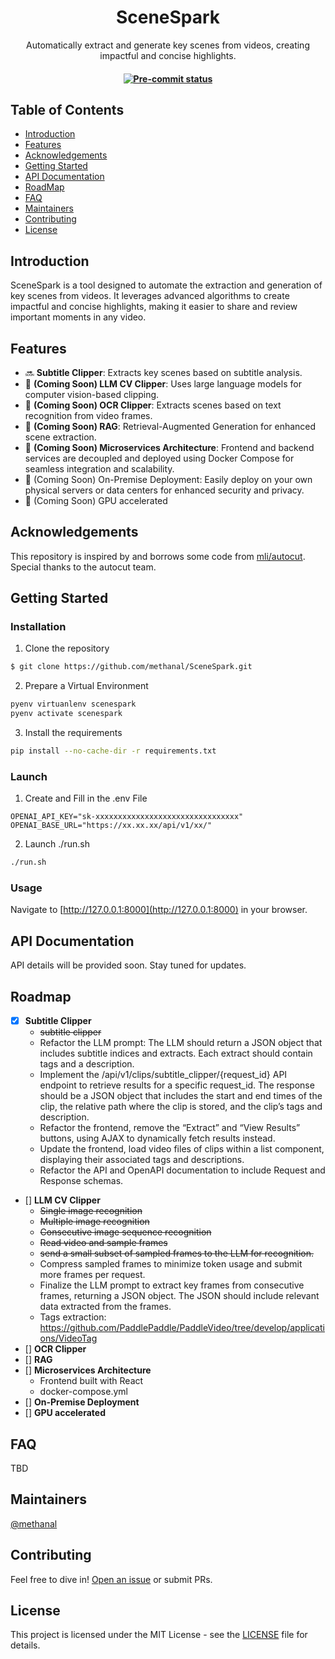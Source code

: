 <h1 align="center">SceneSpark</h1>
<p align="center">Automatically extract and generate key scenes from videos, creating impactful and concise highlights.</p>
<h4 align="center">
    <a href="https://github.com/methanal/scenespark/actions/workflows/pre-commit-api.yml" target="_blank">
        <img src="https://shields.io/github/actions/workflow/status/methanal/scenespark/pre-commit-api.yml?label=pre-commit-api" alt="Pre-commit status">
    </a>
</h4>

## Table of Contents

- [Introduction](#introduction)
- [Features](#features)
- [Acknowledgements](#acknowledgements)
- [Getting Started](#getting-started)
- [API Documentation](#api-documentation)
- [RoadMap](#roadmap)
- [FAQ](#faq)
- [Maintainers](#maintainers)
- [Contributing](#contributing)
- [License](#license)


## Introduction

SceneSpark is a tool designed to automate the extraction and generation of key scenes from videos. It leverages advanced algorithms to create impactful and concise highlights, making it easier to share and review important moments in any video.

## Features

- 🔜 **Subtitle Clipper**: Extracts key scenes based on subtitle analysis.
- 🚧 **(Coming Soon) LLM CV Clipper**: Uses large language models for computer vision-based clipping.
- 🚧 **(Coming Soon) OCR Clipper**: Extracts scenes based on text recognition from video frames.
- 🚧 **(Coming Soon) RAG**: Retrieval-Augmented Generation for enhanced scene extraction.
- 🚧 **(Coming Soon) Microservices Architecture**: Frontend and backend services are decoupled and deployed using Docker Compose for seamless integration and scalability.
- 🚧 (Coming Soon) On-Premise Deployment: Easily deploy on your own physical servers or data centers for enhanced security and privacy.
- 🚧 (Coming Soon) GPU accelerated

## Acknowledgements

This repository is inspired by and borrows some code from [mli/autocut](https://github.com/mli/autocut). Special thanks to the autocut team.

## Getting Started

### Installation

1. Clone the repository

```sh
$ git clone https://github.com/methanal/SceneSpark.git
```

2. Prepare a Virtual Environment

```sh
pyenv virtuanlenv scenespark
pyenv activate scenespark
```

3. Install the requirements

```sh
pip install --no-cache-dir -r requirements.txt
```

### Launch

1. Create and Fill in the .env File

```
OPENAI_API_KEY="sk-xxxxxxxxxxxxxxxxxxxxxxxxxxxxxxxx"
OPENAI_BASE_URL="https://xx.xx.xx/api/v1/xx/"
```

2. Launch ./run.sh

```sh
./run.sh
```

### Usage

Navigate to [http://127.0.0.1:8000](http://127.0.0.1:8000) in your browser.

## API Documentation

API details will be provided soon. Stay tuned for updates.

## Roadmap

- [x] **Subtitle Clipper**
    - ~~subtitle clipper~~
    - Refactor the LLM prompt: The LLM should return a JSON object that includes subtitle indices and extracts. Each extract should contain tags and a description.
    - Implement the /api/v1/clips/subtitle_clipper/{request\_id} API endpoint to retrieve results for a specific request_id. The response should be a JSON object that includes the start and end times of the clip, the relative path where the clip is stored, and the clip’s tags and description.
    - Refactor the frontend, remove the “Extract” and “View Results” buttons, using AJAX to dynamically fetch results instead.
    - Update the frontend, load video files of clips within a list component, displaying their associated tags and descriptions.
    - Refactor the API and OpenAPI documentation to include Request and Response schemas.
- [] **LLM CV Clipper**
    - ~~Single image recognition~~
    - ~~Multiple image recognition~~
    - ~~Consecutive image sequence recognition~~
    - ~~Read video and sample frames~~
    - ~~send a small subset of sampled frames to the LLM for recognition.~~
    - Compress sampled frames to minimize token usage and submit more frames per request.
    - Finalize the LLM prompt to extract key frames from consecutive frames, returning a JSON object. The JSON should include relevant data extracted from the frames.
    - Tags extraction: https://github.com/PaddlePaddle/PaddleVideo/tree/develop/applications/VideoTag
- [] **OCR Clipper**
- [] **RAG**
- [] **Microservices Architecture**
    - Frontend built with React
    - docker-compose.yml
- [] **On-Premise Deployment**
- [] **GPU accelerated**

## FAQ

TBD

## Maintainers

[@methanal](https://github.com/methanal)

## Contributing

Feel free to dive in! [Open an issue](https://github.com/methanal/SceneSpark/issues/new) or submit PRs.

## License

This project is licensed under the MIT License - see the [LICENSE](https://github.com/methanal/SceneSpark/blob/main/LICENSE) file for details.
